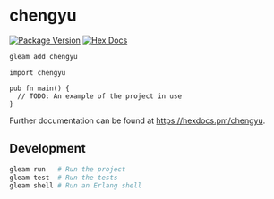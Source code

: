 # chengyu

[![Package Version](https://img.shields.io/hexpm/v/chengyu)](https://hex.pm/packages/chengyu)
[![Hex Docs](https://img.shields.io/badge/hex-docs-ffaff3)](https://hexdocs.pm/chengyu/)

```sh
gleam add chengyu
```
```gleam
import chengyu

pub fn main() {
  // TODO: An example of the project in use
}
```

Further documentation can be found at <https://hexdocs.pm/chengyu>.

## Development

```sh
gleam run   # Run the project
gleam test  # Run the tests
gleam shell # Run an Erlang shell
```
